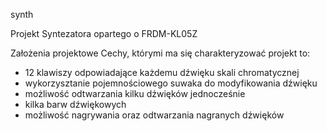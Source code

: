 
synth

Projekt Syntezatora opartego o FRDM-KL05Z

Założenia projektowe Cechy, którymi ma się charakteryzować projekt to:

- 12 klawiszy odpowiadające każdemu dźwięku skali chromatycznej
- wykorzysztanie pojemnościowego suwaka do modyfikowania dźwięku
- możliwość odtwarzania kilku dźwięków jednocześnie
- kilka barw dźwiękowych
- możliwość nagrywania oraz odtwarzania nagranych dźwięków
